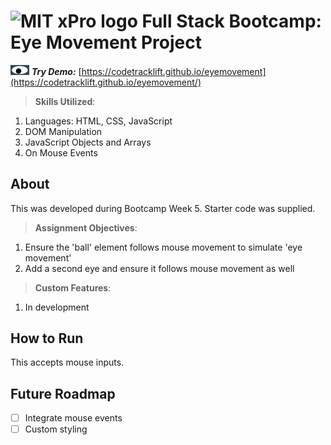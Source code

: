 # <img src='https://www.codebypete.com/pics/about/mitxPro_logoStacked.jpg' alt='MIT xPro logo' width='30'> Full Stack Bootcamp: Eye Movement Project

<img src='./oneeye.png' width='30'> ***Try Demo:*** [https://codetracklift.github.io/eyemovement](https://codetracklift.github.io/eyemovement/) 

>**Skills Utilized**:
<ol>
    <li>Languages: HTML, CSS, JavaScript</li>
    <li>DOM Manipulation</li>
    <li>JavaScript Objects and Arrays</li>
    <li>On Mouse Events</li>
</ol>

## About
This was developed during Bootcamp Week 5. Starter code was supplied. 

>**Assignment Objectives**:
<ol>
    <li>Ensure the 'ball' element follows mouse movement to simulate 'eye movement'</li>
    <li>Add a second eye and ensure it follows mouse movement as well</li>
</ol>

>**Custom Features**:
<ol>
    <li>In development</li>
</ol>

## How to Run
This accepts mouse inputs.

## Future Roadmap
- [ ] Integrate mouse events
- [ ] Custom styling